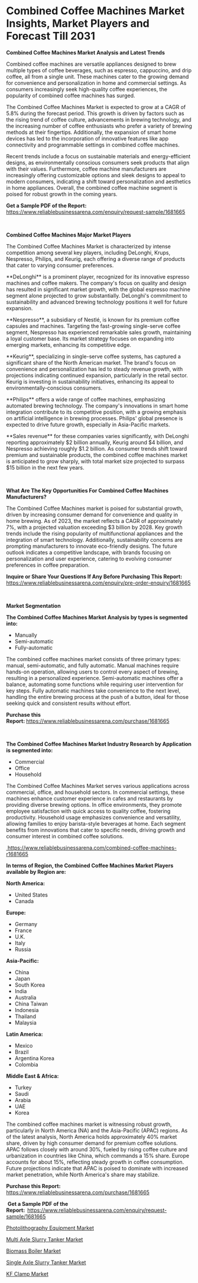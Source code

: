 <p><h1>Combined Coffee Machines Market Insights, Market Players and Forecast Till 2031</h1></p><p><strong>Combined Coffee Machines Market Analysis and Latest Trends</strong></p>
<p><p>Combined coffee machines are versatile appliances designed to brew multiple types of coffee beverages, such as espresso, cappuccino, and drip coffee, all from a single unit. These machines cater to the growing demand for convenience and personalization in home and commercial settings. As consumers increasingly seek high-quality coffee experiences, the popularity of combined coffee machines has surged.</p><p>The Combined Coffee Machines Market is expected to grow at a CAGR of 5.8% during the forecast period. This growth is driven by factors such as the rising trend of coffee culture, advancements in brewing technology, and the increasing number of coffee enthusiasts who prefer a variety of brewing methods at their fingertips. Additionally, the expansion of smart home devices has led to the incorporation of innovative features like app connectivity and programmable settings in combined coffee machines.</p><p>Recent trends include a focus on sustainable materials and energy-efficient designs, as environmentally conscious consumers seek products that align with their values. Furthermore, coffee machine manufacturers are increasingly offering customizable options and sleek designs to appeal to modern consumers, indicating a shift toward personalization and aesthetics in home appliances. Overall, the combined coffee machine segment is poised for robust growth in the coming years.</p></p>
<p><strong>Get a Sample PDF of the Report:&nbsp;</strong> <a href="https://www.reliablebusinessarena.com/enquiry/request-sample/1681665?utm_campaign=1172&utm_medium=2&utm_source=Github&utm_content=ia&utm_term=01102024&utm_id=combined-coffee-machines">https://www.reliablebusinessarena.com/enquiry/request-sample/1681665</a></p>
<p>&nbsp;</p>
<p><strong>Combined Coffee Machines Major Market Players</strong></p>
<p><p>The Combined Coffee Machines Market is characterized by intense competition among several key players, including DeLonghi, Krups, Nespresso, Philips, and Keurig, each offering a diverse range of products that cater to varying consumer preferences.</p><p>**DeLonghi** is a prominent player, recognized for its innovative espresso machines and coffee makers. The company's focus on quality and design has resulted in significant market growth, with the global espresso machine segment alone projected to grow substantially. DeLonghi's commitment to sustainability and advanced brewing technology positions it well for future expansion.</p><p>**Nespresso**, a subsidiary of Nestlé, is known for its premium coffee capsules and machines. Targeting the fast-growing single-serve coffee segment, Nespresso has experienced remarkable sales growth, maintaining a loyal customer base. Its market strategy focuses on expanding into emerging markets, enhancing its competitive edge.</p><p>**Keurig**, specializing in single-serve coffee systems, has captured a significant share of the North American market. The brand's focus on convenience and personalization has led to steady revenue growth, with projections indicating continued expansion, particularly in the retail sector. Keurig is investing in sustainability initiatives, enhancing its appeal to environmentally-conscious consumers.</p><p>**Philips** offers a wide range of coffee machines, emphasizing automated brewing technology. The company's innovations in smart home integration contribute to its competitive position, with a growing emphasis on artificial intelligence in brewing processes. Philips' global presence is expected to drive future growth, especially in Asia-Pacific markets.</p><p>**Sales revenue** for these companies varies significantly, with DeLonghi reporting approximately $2 billion annually, Keurig around $4 billion, and Nespresso achieving roughly $1.2 billion. As consumer trends shift toward premium and sustainable products, the combined coffee machines market is anticipated to grow sharply, with total market size projected to surpass $15 billion in the next few years.</p></p>
<p>&nbsp;</p>
<p><strong>What Are The Key Opportunities For Combined Coffee Machines Manufacturers?</strong></p>
<p><p>The Combined Coffee Machines market is poised for substantial growth, driven by increasing consumer demand for convenience and quality in home brewing. As of 2023, the market reflects a CAGR of approximately 7%, with a projected valuation exceeding $3 billion by 2028. Key growth trends include the rising popularity of multifunctional appliances and the integration of smart technology. Additionally, sustainability concerns are prompting manufacturers to innovate eco-friendly designs. The future outlook indicates a competitive landscape, with brands focusing on personalization and user experience, catering to evolving consumer preferences in coffee preparation.</p></p>
<p><strong>Inquire or Share Your Questions If Any Before Purchasing This Report:</strong> <a href="https://www.reliablebusinessarena.com/enquiry/pre-order-enquiry/1681665?utm_campaign=1172&utm_medium=2&utm_source=Github&utm_content=ia&utm_term=01102024&utm_id=combined-coffee-machines">https://www.reliablebusinessarena.com/enquiry/pre-order-enquiry/1681665</a></p>
<p>&nbsp;</p>
<p><strong>Market Segmentation</strong></p>
<p><strong>The Combined Coffee Machines Market Analysis by types is segmented into:</strong></p>
<p><ul><li>Manually</li><li>Semi-automatic</li><li>Fully-automatic</li></ul></p>
<p><p>The combined coffee machines market consists of three primary types: manual, semi-automatic, and fully automatic. Manual machines require hands-on operation, allowing users to control every aspect of brewing, resulting in a personalized experience. Semi-automatic machines offer a balance, automating some functions while requiring user intervention for key steps. Fully automatic machines take convenience to the next level, handling the entire brewing process at the push of a button, ideal for those seeking quick and consistent results without effort.</p></p>
<p><strong>Purchase this Report:&nbsp;</strong><a href="https://www.reliablebusinessarena.com/purchase/1681665?utm_campaign=1172&utm_medium=2&utm_source=Github&utm_content=ia&utm_term=01102024&utm_id=combined-coffee-machines">https://www.reliablebusinessarena.com/purchase/1681665</a></p>
<p>&nbsp;</p>
<p><strong>The Combined Coffee Machines Market Industry Research by Application is segmented into:</strong></p>
<p><ul><li>Commercial</li><li>Office</li><li>Household</li></ul></p>
<p><p>The Combined Coffee Machines Market serves various applications across commercial, office, and household sectors. In commercial settings, these machines enhance customer experience in cafes and restaurants by providing diverse brewing options. In office environments, they promote employee satisfaction with quick access to quality coffee, fostering productivity. Household usage emphasizes convenience and versatility, allowing families to enjoy barista-style beverages at home. Each segment benefits from innovations that cater to specific needs, driving growth and consumer interest in combined coffee solutions.</p></p>
<p><a href="https://www.reliablebusinessarena.com/combined-coffee-machines-r1681665?utm_campaign=1172&utm_medium=2&utm_source=Github&utm_content=ia&utm_term=01102024&utm_id=combined-coffee-machines">&nbsp;https://www.reliablebusinessarena.com/combined-coffee-machines-r1681665</a></p>
<p><strong>In terms of Region, the Combined Coffee Machines Market Players available by Region are:</strong></p>
<p>
    <p> <strong> North America: </strong>
        <ul>
            <li>United States</li>
            <li>Canada</li>
        </ul>
        </p> 
    <p> <strong> Europe: </strong>
        <ul>
            <li>Germany</li>
            <li>France</li>
            <li>U.K.</li>
            <li>Italy</li>
            <li>Russia</li>
        </ul>
        </p> 
    <p> <strong> Asia-Pacific: </strong>
        <ul>
            <li>China</li>
            <li>Japan</li>
            <li>South Korea</li>
            <li>India</li>
            <li>Australia</li>
            <li>China Taiwan</li>
            <li>Indonesia</li>
            <li>Thailand</li>
            <li>Malaysia</li>
        </ul>
        </p> 
    <p> <strong> Latin America: </strong>
        <ul>
            <li>Mexico</li>
            <li>Brazil</li>
            <li>Argentina Korea</li>
            <li>Colombia</li>
        </ul>
        </p> 
    <p> <strong> Middle East & Africa: </strong>
        <ul>
            <li>Turkey</li>
            <li>Saudi</li>
            <li>Arabia</li>
            <li>UAE</li>
            <li>Korea</li>
        </ul>
    </p>
    </p>
<p><p>The combined coffee machines market is witnessing robust growth, particularly in North America (NA) and the Asia-Pacific (APAC) regions. As of the latest analysis, North America holds approximately 40% market share, driven by high consumer demand for premium coffee solutions. APAC follows closely with around 30%, fueled by rising coffee culture and urbanization in countries like China, which commands a 15% share. Europe accounts for about 15%, reflecting steady growth in coffee consumption. Future projections indicate that APAC is poised to dominate with increased market penetration, while North America's share may stabilize.</p></p>
<p><strong>Purchase this Report: </strong><a href="https://www.reliablebusinessarena.com/purchase/1681665?utm_campaign=1172&utm_medium=2&utm_source=Github&utm_content=ia&utm_term=01102024&utm_id=combined-coffee-machines">https://www.reliablebusinessarena.com/purchase/1681665</a></p>
<p>&nbsp;<strong>Get a Sample PDF of the Report:&nbsp;&nbsp;</strong><a href="https://www.reliablebusinessarena.com/enquiry/request-sample/1681665?utm_campaign=1172&utm_medium=2&utm_source=Github&utm_content=ia&utm_term=01102024&utm_id=combined-coffee-machines">https://www.reliablebusinessarena.com/enquiry/request-sample/1681665</a></p>
<p><strong></strong></p>
<p><p><a href="https://www.linkedin.com/pulse/photolithography-equipment-market-global-regional-analysis-hamse?utm_campaign=1172&utm_medium=2&utm_source=Github&utm_content=ia&utm_term=01102024&utm_id=combined-coffee-machines">Photolithography Equipment Market</a></p><p><a href="https://issuu.com/reportprime-2/docs/multi-axle-slurry-tanker-market-siz_972cc60dacdccf?utm_campaign=1172&utm_medium=2&utm_source=Github&utm_content=ia&utm_term=01102024&utm_id=combined-coffee-machines">Multi Axle Slurry Tanker Market</a></p><p><a href="https://www.linkedin.com/pulse/biomass-boiler-market-trends-growth-outlook-2024-2031-resetronomy-366vf?utm_campaign=1172&utm_medium=2&utm_source=Github&utm_content=ia&utm_term=01102024&utm_id=combined-coffee-machines">Biomass Boiler Market</a></p><p><a href="https://issuu.com/reportprime-2/docs/single-axle-slurry-tanker-market-si_5f72ca769fa5cf?utm_campaign=1172&utm_medium=2&utm_source=Github&utm_content=ia&utm_term=01102024&utm_id=combined-coffee-machines">Single Axle Slurry Tanker Market</a></p><p><a href="https://www.linkedin.com/pulse/what-growth-opportunities-challenges-kf-clamp-market-survey-storm-jsmnf?utm_campaign=1172&utm_medium=2&utm_source=Github&utm_content=ia&utm_term=01102024&utm_id=combined-coffee-machines">KF Clamp Market</a></p></p>